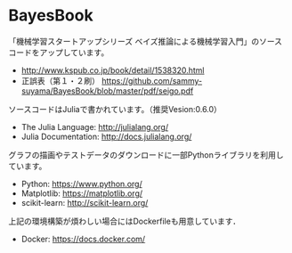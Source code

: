 # BayesBook

「機械学習スタートアップシリーズ ベイズ推論による機械学習入門」のソースコードをアップしています。
* http://www.kspub.co.jp/book/detail/1538320.html
* 正誤表（第１・２刷） https://github.com/sammy-suyama/BayesBook/blob/master/pdf/seigo.pdf

ソースコードはJuliaで書かれています。（推奨Vesion:0.6.0）
* The Julia Language: http://julialang.org/
* Julia Documentation: http://docs.julialang.org/

グラフの描画やテストデータのダウンロードに一部Pythonライブラリを利用しています。
* Python: https://www.python.org/
* Matplotlib: https://matplotlib.org/
* scikit-learn: http://scikit-learn.org/

上記の環境構築が煩わしい場合にはDockerfileも用意しています．
* Docker: https://docs.docker.com/ 
